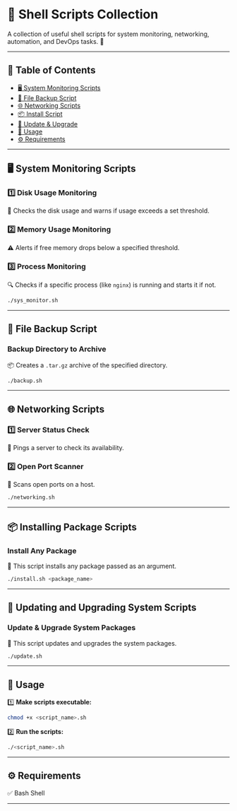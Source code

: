 # 📜 Shell Scripts Collection  
A collection of useful shell scripts for system monitoring, networking, automation, and DevOps tasks. 🚀  

---

## 📌 Table of Contents  
- [🖥️ System Monitoring Scripts](#-system-monitoring-scripts)  
- [📂 File Backup Script](#-file-backup-script)  
- [🌐 Networking Scripts](#-networking-scripts)  
- [📦 Install Script](#-installing-package-scripts)  
- [🔄 Update & Upgrade](#-updating-and-upgrading-system-scripts)  
- [📌 Usage](#-usage)  
- [⚙️ Requirements](#-requirements)  

---

## 🖥️ System Monitoring Scripts  

### **1️⃣ Disk Usage Monitoring**  
🛑 Checks the disk usage and warns if usage exceeds a set threshold.  

### **2️⃣ Memory Usage Monitoring**  
⚠️ Alerts if free memory drops below a specified threshold.  

### **3️⃣ Process Monitoring**  
🔍 Checks if a specific process (like `nginx`) is running and starts it if not.  

```bash
./sys_monitor.sh
```

---

## 📂 File Backup Script  

### **Backup Directory to Archive**  
📦 Creates a `.tar.gz` archive of the specified directory.  

```bash
./backup.sh
```

---

## 🌐 Networking Scripts  

### **1️⃣ Server Status Check**  
📡 Pings a server to check its availability.  

### **2️⃣ Open Port Scanner**  
🔎 Scans open ports on a host.  

```bash
./networking.sh
```

---

## 📦 Installing Package Scripts  

### **Install Any Package**  
💾 This script installs any package passed as an argument.  

```bash
./install.sh <package_name>
```

---

## 🔄 Updating and Upgrading System Scripts  

### **Update & Upgrade System Packages**  
📌 This script updates and upgrades the system packages.  

```bash
./update.sh
```

---

## 📌 Usage  
1️⃣ **Make scripts executable:**  
   ```bash
   chmod +x <script_name>.sh
   ```
2️⃣ **Run the scripts:**  
   ```bash
   ./<script_name>.sh
   ```

---

## ⚙️ Requirements  
✅ Bash Shell  

---